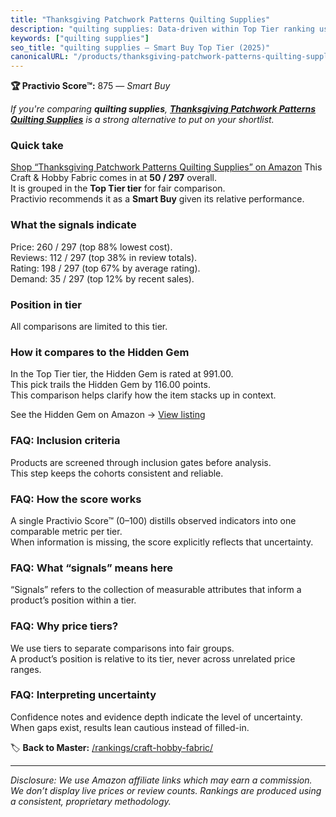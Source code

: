 ```yaml
---
title: "Thanksgiving Patchwork Patterns Quilting Supplies"
description: "quilting supplies: Data-driven within Top Tier ranking using the Practivio Score™. Positioned by quality, value, demand, findability, momentum."
keywords: ["quilting supplies"]
seo_title: "quilting supplies — Smart Buy Top Tier (2025)"
canonicalURL: "/products/thanksgiving-patchwork-patterns-quilting-supplies-B09B54PHQ1/"
---
```


**🏆 Practivio Score™:** 875 — _Smart Buy_


*If you're comparing **quilting supplies**, **[Thanksgiving Patchwork Patterns Quilting Supplies](https://www.amazon.com/dp/B09B54PHQ1?tag=practivio-20)** is a strong alternative to put on your shortlist.*
### Quick take
[Shop “Thanksgiving Patchwork Patterns Quilting Supplies” on Amazon](https://www.amazon.com/dp/B09B54PHQ1?tag=practivio-20)
This Craft & Hobby Fabric comes in at **50 / 297** overall.  
It is grouped in the **Top Tier tier** for fair comparison.  
Practivio recommends it as a **Smart Buy** given its relative performance.

### What the signals indicate
Price: 260 / 297 (top 88% lowest cost).  
Reviews: 112 / 297 (top 38% in review totals).  
Rating: 198 / 297 (top 67% by average rating).  
Demand: 35 / 297 (top 12% by recent sales).

### Position in tier
All comparisons are limited to this tier.

### How it compares to the Hidden Gem
In the Top Tier tier, the Hidden Gem is rated at 991.00.  
This pick trails the Hidden Gem by 116.00 points.  
This comparison helps clarify how the item stacks up in context.  

See the Hidden Gem on Amazon → [View listing](https://www.amazon.com/dp/B01LBVYQ6U?tag=practivio-20)

### FAQ: Inclusion criteria
Products are screened through inclusion gates before analysis.  
This step keeps the cohorts consistent and reliable.

### FAQ: How the score works
A single Practivio Score™ (0–100) distills observed indicators into one comparable metric per tier.  
When information is missing, the score explicitly reflects that uncertainty.

### FAQ: What “signals” means here
“Signals” refers to the collection of measurable attributes that inform a product’s position within a tier.

### FAQ: Why price tiers?
We use tiers to separate comparisons into fair groups.  
A product’s position is relative to its tier, never across unrelated price ranges.

### FAQ: Interpreting uncertainty
Confidence notes and evidence depth indicate the level of uncertainty.  
When gaps exist, results lean cautious instead of filled-in.


🏷️ **Back to Master:** [/rankings/craft-hobby-fabric/](/rankings/craft-hobby-fabric/)

---
_Disclosure: We use Amazon affiliate links which may earn a commission. We don’t display live prices or review counts. Rankings are produced using a consistent, proprietary methodology._
